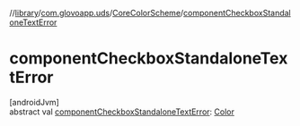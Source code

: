 //[library](../../../index.md)/[com.glovoapp.uds](../index.md)/[CoreColorScheme](index.md)/[componentCheckboxStandaloneTextError](component-checkbox-standalone-text-error.md)

# componentCheckboxStandaloneTextError

[androidJvm]\
abstract val [componentCheckboxStandaloneTextError](component-checkbox-standalone-text-error.md): [Color](https://developer.android.com/reference/kotlin/androidx/compose/ui/graphics/Color.html)
